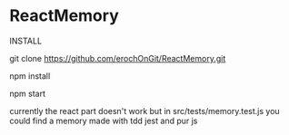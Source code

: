 # ReactMemory

INSTALL

git clone https://github.com/erochOnGit/ReactMemory.git

npm install

npm start

currently the react part doesn't work but in src/tests/memory.test.js
you could find a memory made with tdd jest and pur js
